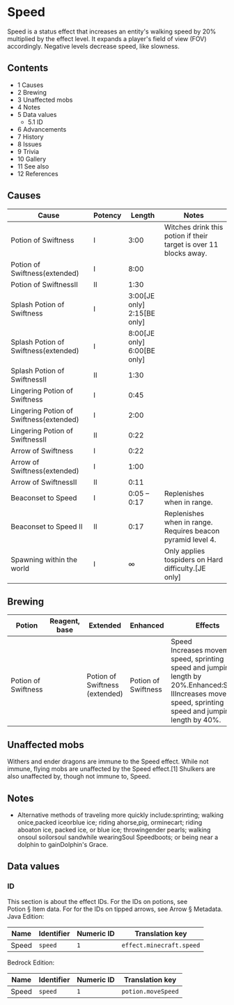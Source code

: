 # Speed
Speed is a status effect that increases an entity's walking speed by 20% multiplied by the effect level.  It expands a player's field of view (FOV) accordingly.  Negative levels decrease speed, like slowness.

## Contents
- 1 Causes
- 2 Brewing
- 3 Unaffected mobs
- 4 Notes
- 5 Data values
	- 5.1 ID
- 6 Advancements
- 7 History
- 8 Issues
- 9 Trivia
- 10 Gallery
- 11 See also
- 12 References

## Causes
| Cause                                   | Potency | Length                              | Notes                                                             |
|-----------------------------------------|---------|-------------------------------------|-------------------------------------------------------------------|
| Potion of Swiftness                     | I       | 3:00                                | Witches drink this potion if their target is over 11 blocks away. |
| Potion of Swiftness(extended)           | I       | 8:00                                |                                                                   |
| Potion of SwiftnessII                   | II      | 1:30                                |                                                                   |
| Splash Potion of Swiftness              | I       | 3:00‌[JE  only]<br/>2:15‌[BE  only] |                                                                   |
| Splash Potion of Swiftness(extended)    | I       | 8:00‌[JE  only]<br/>6:00‌[BE  only] |                                                                   |
| Splash Potion of SwiftnessII            | II      | 1:30                                |                                                                   |
| Lingering Potion of Swiftness           | I       | 0:45                                |                                                                   |
| Lingering Potion of Swiftness(extended) | I       | 2:00                                |                                                                   |
| Lingering Potion of SwiftnessII         | II      | 0:22                                |                                                                   |
| Arrow of Swiftness                      | I       | 0:22                                |                                                                   |
| Arrow of Swiftness(extended)            | I       | 1:00                                |                                                                   |
| Arrow of SwiftnessII                    | II      | 0:11                                |                                                                   |
| Beaconset to Speed                      | I       | 0:05 – 0:17                         | Replenishes when in range.                                        |
| Beaconset to Speed II                   | II      | 0:17                                | Replenishes when in range. Requires beacon pyramid level 4.       |
| Spawning within the world               | I       | ∞                                   | Only applies tospiders on Hard difficulty.‌[JE  only]             |

## Brewing
| Potion                   | Reagent, base | Extended                            | Enhanced                 | Effects                                                                                                                                                             |
|--------------------------|---------------|-------------------------------------|--------------------------|---------------------------------------------------------------------------------------------------------------------------------------------------------------------|
| <br/>Potion of Swiftness |               | <br/>Potion of Swiftness (extended) | <br/>Potion of Swiftness | Speed<br/>Increases movement speed, sprinting speed and jumping length by 20%.Enhanced:Speed IIIncreases movement speed, sprinting speed and jumping length by 40%. |

## Unaffected mobs
Withers and ender dragons are immune to the Speed effect. While not immune, flying mobs are unaffected by the Speed effect.[1] Shulkers are also unaffected by, though not immune to, Speed.

## Notes
- Alternative methods of traveling more quickly include:sprinting; walking onice,packed iceorblue ice; riding ahorse,pig, orminecart; riding aboaton ice, packed ice, or blue ice; throwingender pearls; walking onsoul soilorsoul sandwhile wearingSoul Speedboots; or being near a dolphin to gainDolphin's Grace.

## Data values
### ID
This section is about the effect IDs.  For the IDs on potions, see Potion § Item data.  For for the IDs on tipped arrows, see Arrow § Metadata.
Java Edition:

| Name  | Identifier | Numeric ID | Translation key          |
|-------|------------|------------|--------------------------|
| Speed | `speed`    | `1`        | `effect.minecraft.speed` |

Bedrock Edition:

| Name  | Identifier | Numeric ID | Translation key    |
|-------|------------|------------|--------------------|
| Speed | `speed`    | `1`        | `potion.moveSpeed` |

